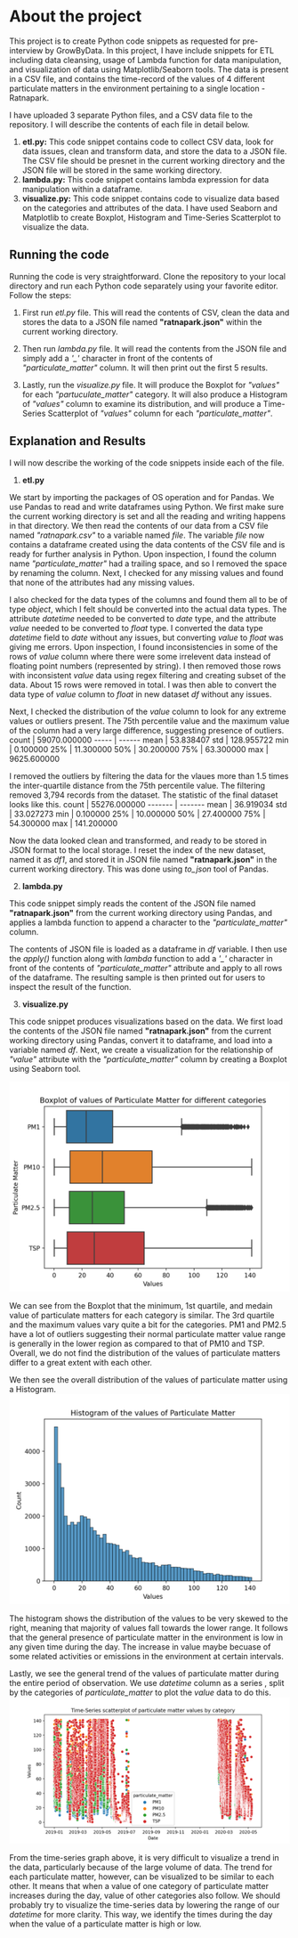# About the project
This project is to create Python code snippets as requested for pre-interview by GrowByData. In this project, I have include snippets for ETL including data cleansing, usage of Lambda function for data manipulation, and visualization of data using Matplotlib/Seaborn tools. The data is present in a CSV file, and contains the time-record of the values of 4 different particulate matters in the environment pertaining to a single location - Ratnapark.

I have uploaded 3 separate Python files, and a CSV data file to the repository. I will describe the contents of each file in detail below.

1. **etl.py:**
This code snippet contains code to collect CSV data, look for data issues, clean and transform data, and store the data to a JSON file. The CSV file should be presnet in the current working directory and the JSON file will be stored in the same working directory.
2. **lambda.py:**
This code snippet contains lambda expression for data manipulation within a dataframe. 
3. **visualize.py:**
This code snippet contains code to visualize data based on the categories and attributes of the data. I have used Seaborn and Matplotlib to create Boxplot, Histogram and Time-Series Scatterplot to visualize the data.

## Running the code
Running the code is very straightforward. Clone the repository to your local directory and run each Python code separately using your favorite editor. Follow the steps:
1. First run *etl.py* file. This will read the contents of CSV, clean the data and stores the data to a JSON file named **"ratnapark.json"** within the current working directory.

2. Then run *lambda.py* file. It will read the contents from the JSON file and simply add a *'_'* character in front of the contents of *"particulate_matter"* column. It will then print out the first 5 results.

3. Lastly, run the *visualize.py* file. It will produce the Boxplot for *"values"* for each *"partuculate_matter"* category. It will also produce a Histogram of *"values"* column to examine its distribution, and will produce a Time-Series Scatterplot of *"values"* column for each *"particulate_matter"*.

## Explanation and Results
I will now describe the working of the code snippets inside each of the file. 

1. **etl.py**

We start by importing the packages of OS operation and for Pandas. We use Pandas to read and write dataframes using Python. We first make sure the current working directory is set and all the reading and writing happens in that directory. 
We then read the contents of our data from a CSV file named *"ratnapark.csv"* to a variable named *file*. The variable *file* now contains a dataframe created using the data contents of the CSV file and is ready for further analysis in Python.
Upon inspection, I found the column name *"particulate_matter"* had a trailing space, and so I removed the space by renaming the column. Next, I checked for any missing values and found that none of the attributes had any missing values.

I also checked for the data types of the columns and found them all to be of type *object*, which I felt should be converted into the actual data types. The attribute *datetime* needed to be converted to *date* type, and the attribute *value* needed to be converted to *float* type.
I converted the data type *datetime* field to *date* without any issues, but converting *value* to *float* was giving me errors. Upon inspection, I found inconsistencies in some of the rows of *value* column where there were some irrelevent data instead of floating point numbers (represented by string).
I then removed those rows with inconsistent *value* data using regex filtering and creating subset of the data. About 15 rows were removed in total. I was then able to convert the data type of *value* column to *float* in new dataset *df* without any issues.

Next, I checked the distribution of the *value* column to look for any extreme values or outliers present. The 75th percentile value and the maximum value of the column had a very large difference, suggesting presence of outliers. 
count |   59070.000000
----- | ------
mean   |     53.838407
std    |    128.955722
min    |      0.100000
25%    |     11.300000
50%    |     30.200000
75%    |     63.300000
max    |   9625.600000

I removed the outliers by filtering the data for the vlaues more than 1.5 times the inter-quartile distance from the 75th percentile value. The filtering removed 3,794 records from the dataset. The statistic of the final dataset looks like this.
count  |  55276.000000
------- | -------
mean  |      36.919034
std    |     33.027273
min     |     0.100000
25%     |    10.000000
50%     |    27.400000
75%     |    54.300000
max     |   141.200000

Now the data looked clean and transformed, and ready to be stored in JSON format to the local storage. I reset the index of the new dataset, named it as *df1*, and stored it in JSON file named **"ratnapark.json"** in the current working directory. This was done using *to_json* tool of Pandas.

2. **lambda.py**

This code snippet simply reads the content of the JSON file named **"ratnapark.json"** from the current working directory using Pandas, and applies a lambda function to append a character to the *"particulate_matter"* column.

The contents of JSON file is loaded as a dataframe in *df* variable. I then use the *apply()* function along with *lambda* function to add a *'_'* character in front of the contents of *"particulate_matter"* attribute and apply to all rows of the dataframe. The resulting sample is then printed out for users to inspect the result of the function.

3. **visualize.py**

This code snippet produces visualizations based on the data. We first load the contents of the JSON file named **"ratnapark.json"** from the current working directory using Pandas, convert it to dataframe, and load into a variable named *df*. Next, we create a visualization for the relationship of *"value"* attribute with the *"particulate_matter"* column by creating a Boxplot using Seaborn tool.

![alt_text](https://github.com/swarajrimal/gbd_swaraj/blob/main/images/boxplot.png "Boxplot")

We can see from the Boxplot that the minimum, 1st quartile, and medain value of particulate matters for each category is similar. The 3rd quartile and the maximum values vary quite a bit for the categories. PM1 and PM2.5 have a lot of outliers suggesting their normal particulate matter value range is generally in the lower region as compared to that of PM10 and TSP. Overall, we do not find the distribution of the values of particulate matters differ to a great extent with each other.

We then see the overall distribution of the values of particulate matter using a Histogram.
![alt_text](https://github.com/swarajrimal/gbd_swaraj/blob/main/images/hostogram.png "Histogram")

The histogram shows the distribution of the values to be very skewed to the right, meaning that majority of values fall towards the lower range. It follows that the general presence of particulate matter in the environment is low in any given time during the day. The increase in value maybe becuase of some related activities or emissions in the environment at certain intervals. 

Lastly, we see the general trend of the values of particulate matter during the entire period of observation. We use *datetime* column as a series , split by the categories of *particulate_matter* to plot the *value* data to do this. 
![alt_text](https://github.com/swarajrimal/gbd_swaraj/blob/main/images/timeseries.png "Time-Series")

From the time-series graph above, it is very difficult to visualize a trend in the data, particularly because of the large volume of data. The trend for each particulate matter, however, can be visualized to be similar to each other. It means that when a value of one category of particulate matter increases during the day, value of other categories also follow. We should probably try to visualize the time-series data by lowering the range of our *datetime* for more clarity. This way, we identify the times during the day when the value of a particulate matter is high or low.
